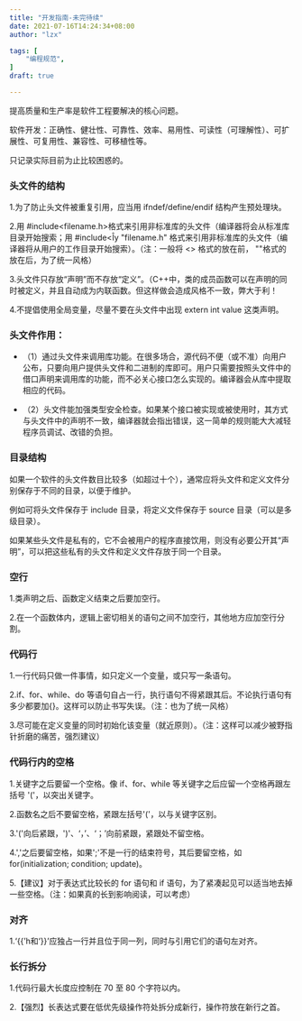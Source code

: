 ```yaml
---
title: "开发指南-未完待续"
date: 2021-07-16T14:24:34+08:00
author: "lzx"

tags: [
    "编程规范",
]
draft: true

---
```


提高质量和生产率是软件工程要解决的核心问题。

软件开发：正确性、健壮性、可靠性、效率、易用性、可读性（可理解性）、可扩展性、可复用性、兼容性、可移植性等。


只记录实际目前为止比较困惑的。

### 头文件的结构

1.为了防止头文件被重复引用，应当用 ifndef/define/endif 结构产生预处理块。

2.用 #include<filename.h>格式来引用非标准库的头文件（编译器将会从标准库目录开始搜索；用 #include<Îy "filename.h" 格式来引用非标准库的头文件（编译器将从用户的工作目录开始搜索）。（注：一般将 <> 格式的放在前， ""格式的放在后，为了统一风格）

3.头文件只存放“声明”而不存放“定义”。（C++中，类的成员函数可以在声明的同时被定义，并且自动成为内联函数。但这样做会造成风格不一致，弊大于利！

4.不提倡使用全局变量，尽量不要在头文件中出现 extern int value 这类声明。

### 头文件作用：
* （1）通过头文件来调用库功能。在很多场合，源代码不便（或不准）向用户公布，只要向用户提供头文件和二进制的库即可。用户只需要按照头文件中的借口声明来调用库的功能，而不必关心接口怎么实现的。编译器会从库中提取相应的代码。

* （2）头文件能加强类型安全检查。如果某个接口被实现或被使用时，其方式与头文件中的声明不一致，编译器就会指出错误，这一简单的规则能大大减轻程序员调试、改错的负担。

### 目录结构

如果一个软件的头文件数目比较多（如超过十个），通常应将头文件和定义文件分别保存于不同的目录，以便于维护。

例如可将头文件保存于 include 目录，将定义文件保存于 source 目录（可以是多级目录）。

如果某些头文件是私有的，它不会被用户的程序直接饮用，则没有必要公开其“声明”，可以把这些私有的头文件和定义文件存放于同一个目录。

### 空行

1.类声明之后、函数定义结束之后要加空行。

2.在一个函数体内，逻辑上密切相关的语句之间不加空行，其他地方应加空行分割。

### 代码行
1.一行代码只做一件事情，如只定义一个变量，或只写一条语句。

2.if、for、while、do 等语句自占一行，执行语句不得紧跟其后。不论执行语句有多少都要加{}。这样可以防止书写失误。（注：也为了统一风格）

3.尽可能在定义变量的同时初始化该变量（就近原则）。（注：这样可以减少被野指针折磨的痛苦，强烈建议）

### 代码行内的空格

1.关键字之后要留一个空格。像 if、for、while 等关键字之后应留一个空格再跟左括号 '('，以突出关键字。

2.函数名之后不要留空格，紧跟左括号'('，以与关键字区别。

3.'('向后紧跟，')'、‘，’、‘；’向前紧跟，紧跟处不留空格。

4.','之后要留空格，如果';'不是一行的结束符号，其后要留空格，如for(initialization; condition; update)。

5.【建议】对于表达式比较长的 for 语句和 if 语句，为了紧凑起见可以适当地去掉一些空格。（注：如果真的长到影响阅读，可以考虑）

### 对齐

1.‘{{’h和‘}}’应独占一行并且位于同一列，同时与引用它们的语句左对齐。


### 长行拆分

1.代码行最大长度应控制在 70 至 80 个字符以内。

2.【强烈】长表达式要在低优先级操作符处拆分成新行，操作符放在新行之首。



















































